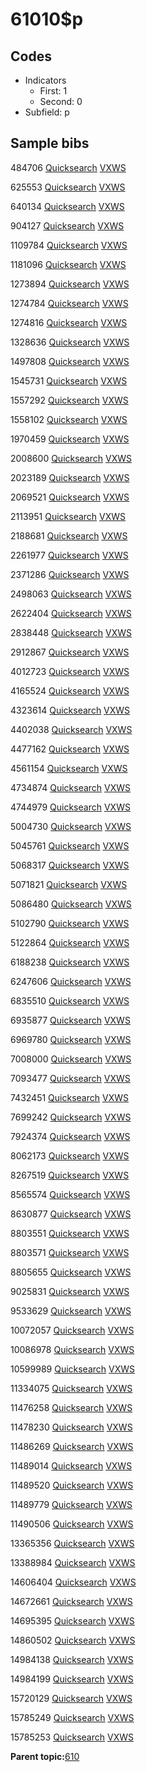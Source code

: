 # 61010$p

## Codes

-   Indicators
    -   First: 1
    -   Second: 0
-   Subfield: p

## Sample bibs

484706 [Quicksearch](https://search.library.yale.edu/catalog/484706) [VXWS](http://prodorbis.library.yale.edu:7014/vxws/GetHoldingsService?bibId=484706)

625553 [Quicksearch](https://search.library.yale.edu/catalog/625553) [VXWS](http://prodorbis.library.yale.edu:7014/vxws/GetHoldingsService?bibId=625553)

640134 [Quicksearch](https://search.library.yale.edu/catalog/640134) [VXWS](http://prodorbis.library.yale.edu:7014/vxws/GetHoldingsService?bibId=640134)

904127 [Quicksearch](https://search.library.yale.edu/catalog/904127) [VXWS](http://prodorbis.library.yale.edu:7014/vxws/GetHoldingsService?bibId=904127)

1109784 [Quicksearch](https://search.library.yale.edu/catalog/1109784) [VXWS](http://prodorbis.library.yale.edu:7014/vxws/GetHoldingsService?bibId=1109784)

1181096 [Quicksearch](https://search.library.yale.edu/catalog/1181096) [VXWS](http://prodorbis.library.yale.edu:7014/vxws/GetHoldingsService?bibId=1181096)

1273894 [Quicksearch](https://search.library.yale.edu/catalog/1273894) [VXWS](http://prodorbis.library.yale.edu:7014/vxws/GetHoldingsService?bibId=1273894)

1274784 [Quicksearch](https://search.library.yale.edu/catalog/1274784) [VXWS](http://prodorbis.library.yale.edu:7014/vxws/GetHoldingsService?bibId=1274784)

1274816 [Quicksearch](https://search.library.yale.edu/catalog/1274816) [VXWS](http://prodorbis.library.yale.edu:7014/vxws/GetHoldingsService?bibId=1274816)

1328636 [Quicksearch](https://search.library.yale.edu/catalog/1328636) [VXWS](http://prodorbis.library.yale.edu:7014/vxws/GetHoldingsService?bibId=1328636)

1497808 [Quicksearch](https://search.library.yale.edu/catalog/1497808) [VXWS](http://prodorbis.library.yale.edu:7014/vxws/GetHoldingsService?bibId=1497808)

1545731 [Quicksearch](https://search.library.yale.edu/catalog/1545731) [VXWS](http://prodorbis.library.yale.edu:7014/vxws/GetHoldingsService?bibId=1545731)

1557292 [Quicksearch](https://search.library.yale.edu/catalog/1557292) [VXWS](http://prodorbis.library.yale.edu:7014/vxws/GetHoldingsService?bibId=1557292)

1558102 [Quicksearch](https://search.library.yale.edu/catalog/1558102) [VXWS](http://prodorbis.library.yale.edu:7014/vxws/GetHoldingsService?bibId=1558102)

1970459 [Quicksearch](https://search.library.yale.edu/catalog/1970459) [VXWS](http://prodorbis.library.yale.edu:7014/vxws/GetHoldingsService?bibId=1970459)

2008600 [Quicksearch](https://search.library.yale.edu/catalog/2008600) [VXWS](http://prodorbis.library.yale.edu:7014/vxws/GetHoldingsService?bibId=2008600)

2023189 [Quicksearch](https://search.library.yale.edu/catalog/2023189) [VXWS](http://prodorbis.library.yale.edu:7014/vxws/GetHoldingsService?bibId=2023189)

2069521 [Quicksearch](https://search.library.yale.edu/catalog/2069521) [VXWS](http://prodorbis.library.yale.edu:7014/vxws/GetHoldingsService?bibId=2069521)

2113951 [Quicksearch](https://search.library.yale.edu/catalog/2113951) [VXWS](http://prodorbis.library.yale.edu:7014/vxws/GetHoldingsService?bibId=2113951)

2188681 [Quicksearch](https://search.library.yale.edu/catalog/2188681) [VXWS](http://prodorbis.library.yale.edu:7014/vxws/GetHoldingsService?bibId=2188681)

2261977 [Quicksearch](https://search.library.yale.edu/catalog/2261977) [VXWS](http://prodorbis.library.yale.edu:7014/vxws/GetHoldingsService?bibId=2261977)

2371286 [Quicksearch](https://search.library.yale.edu/catalog/2371286) [VXWS](http://prodorbis.library.yale.edu:7014/vxws/GetHoldingsService?bibId=2371286)

2498063 [Quicksearch](https://search.library.yale.edu/catalog/2498063) [VXWS](http://prodorbis.library.yale.edu:7014/vxws/GetHoldingsService?bibId=2498063)

2622404 [Quicksearch](https://search.library.yale.edu/catalog/2622404) [VXWS](http://prodorbis.library.yale.edu:7014/vxws/GetHoldingsService?bibId=2622404)

2838448 [Quicksearch](https://search.library.yale.edu/catalog/2838448) [VXWS](http://prodorbis.library.yale.edu:7014/vxws/GetHoldingsService?bibId=2838448)

2912867 [Quicksearch](https://search.library.yale.edu/catalog/2912867) [VXWS](http://prodorbis.library.yale.edu:7014/vxws/GetHoldingsService?bibId=2912867)

4012723 [Quicksearch](https://search.library.yale.edu/catalog/4012723) [VXWS](http://prodorbis.library.yale.edu:7014/vxws/GetHoldingsService?bibId=4012723)

4165524 [Quicksearch](https://search.library.yale.edu/catalog/4165524) [VXWS](http://prodorbis.library.yale.edu:7014/vxws/GetHoldingsService?bibId=4165524)

4323614 [Quicksearch](https://search.library.yale.edu/catalog/4323614) [VXWS](http://prodorbis.library.yale.edu:7014/vxws/GetHoldingsService?bibId=4323614)

4402038 [Quicksearch](https://search.library.yale.edu/catalog/4402038) [VXWS](http://prodorbis.library.yale.edu:7014/vxws/GetHoldingsService?bibId=4402038)

4477162 [Quicksearch](https://search.library.yale.edu/catalog/4477162) [VXWS](http://prodorbis.library.yale.edu:7014/vxws/GetHoldingsService?bibId=4477162)

4561154 [Quicksearch](https://search.library.yale.edu/catalog/4561154) [VXWS](http://prodorbis.library.yale.edu:7014/vxws/GetHoldingsService?bibId=4561154)

4734874 [Quicksearch](https://search.library.yale.edu/catalog/4734874) [VXWS](http://prodorbis.library.yale.edu:7014/vxws/GetHoldingsService?bibId=4734874)

4744979 [Quicksearch](https://search.library.yale.edu/catalog/4744979) [VXWS](http://prodorbis.library.yale.edu:7014/vxws/GetHoldingsService?bibId=4744979)

5004730 [Quicksearch](https://search.library.yale.edu/catalog/5004730) [VXWS](http://prodorbis.library.yale.edu:7014/vxws/GetHoldingsService?bibId=5004730)

5045761 [Quicksearch](https://search.library.yale.edu/catalog/5045761) [VXWS](http://prodorbis.library.yale.edu:7014/vxws/GetHoldingsService?bibId=5045761)

5068317 [Quicksearch](https://search.library.yale.edu/catalog/5068317) [VXWS](http://prodorbis.library.yale.edu:7014/vxws/GetHoldingsService?bibId=5068317)

5071821 [Quicksearch](https://search.library.yale.edu/catalog/5071821) [VXWS](http://prodorbis.library.yale.edu:7014/vxws/GetHoldingsService?bibId=5071821)

5086480 [Quicksearch](https://search.library.yale.edu/catalog/5086480) [VXWS](http://prodorbis.library.yale.edu:7014/vxws/GetHoldingsService?bibId=5086480)

5102790 [Quicksearch](https://search.library.yale.edu/catalog/5102790) [VXWS](http://prodorbis.library.yale.edu:7014/vxws/GetHoldingsService?bibId=5102790)

5122864 [Quicksearch](https://search.library.yale.edu/catalog/5122864) [VXWS](http://prodorbis.library.yale.edu:7014/vxws/GetHoldingsService?bibId=5122864)

6188238 [Quicksearch](https://search.library.yale.edu/catalog/6188238) [VXWS](http://prodorbis.library.yale.edu:7014/vxws/GetHoldingsService?bibId=6188238)

6247606 [Quicksearch](https://search.library.yale.edu/catalog/6247606) [VXWS](http://prodorbis.library.yale.edu:7014/vxws/GetHoldingsService?bibId=6247606)

6835510 [Quicksearch](https://search.library.yale.edu/catalog/6835510) [VXWS](http://prodorbis.library.yale.edu:7014/vxws/GetHoldingsService?bibId=6835510)

6935877 [Quicksearch](https://search.library.yale.edu/catalog/6935877) [VXWS](http://prodorbis.library.yale.edu:7014/vxws/GetHoldingsService?bibId=6935877)

6969780 [Quicksearch](https://search.library.yale.edu/catalog/6969780) [VXWS](http://prodorbis.library.yale.edu:7014/vxws/GetHoldingsService?bibId=6969780)

7008000 [Quicksearch](https://search.library.yale.edu/catalog/7008000) [VXWS](http://prodorbis.library.yale.edu:7014/vxws/GetHoldingsService?bibId=7008000)

7093477 [Quicksearch](https://search.library.yale.edu/catalog/7093477) [VXWS](http://prodorbis.library.yale.edu:7014/vxws/GetHoldingsService?bibId=7093477)

7432451 [Quicksearch](https://search.library.yale.edu/catalog/7432451) [VXWS](http://prodorbis.library.yale.edu:7014/vxws/GetHoldingsService?bibId=7432451)

7699242 [Quicksearch](https://search.library.yale.edu/catalog/7699242) [VXWS](http://prodorbis.library.yale.edu:7014/vxws/GetHoldingsService?bibId=7699242)

7924374 [Quicksearch](https://search.library.yale.edu/catalog/7924374) [VXWS](http://prodorbis.library.yale.edu:7014/vxws/GetHoldingsService?bibId=7924374)

8062173 [Quicksearch](https://search.library.yale.edu/catalog/8062173) [VXWS](http://prodorbis.library.yale.edu:7014/vxws/GetHoldingsService?bibId=8062173)

8267519 [Quicksearch](https://search.library.yale.edu/catalog/8267519) [VXWS](http://prodorbis.library.yale.edu:7014/vxws/GetHoldingsService?bibId=8267519)

8565574 [Quicksearch](https://search.library.yale.edu/catalog/8565574) [VXWS](http://prodorbis.library.yale.edu:7014/vxws/GetHoldingsService?bibId=8565574)

8630877 [Quicksearch](https://search.library.yale.edu/catalog/8630877) [VXWS](http://prodorbis.library.yale.edu:7014/vxws/GetHoldingsService?bibId=8630877)

8803551 [Quicksearch](https://search.library.yale.edu/catalog/8803551) [VXWS](http://prodorbis.library.yale.edu:7014/vxws/GetHoldingsService?bibId=8803551)

8803571 [Quicksearch](https://search.library.yale.edu/catalog/8803571) [VXWS](http://prodorbis.library.yale.edu:7014/vxws/GetHoldingsService?bibId=8803571)

8805655 [Quicksearch](https://search.library.yale.edu/catalog/8805655) [VXWS](http://prodorbis.library.yale.edu:7014/vxws/GetHoldingsService?bibId=8805655)

9025831 [Quicksearch](https://search.library.yale.edu/catalog/9025831) [VXWS](http://prodorbis.library.yale.edu:7014/vxws/GetHoldingsService?bibId=9025831)

9533629 [Quicksearch](https://search.library.yale.edu/catalog/9533629) [VXWS](http://prodorbis.library.yale.edu:7014/vxws/GetHoldingsService?bibId=9533629)

10072057 [Quicksearch](https://search.library.yale.edu/catalog/10072057) [VXWS](http://prodorbis.library.yale.edu:7014/vxws/GetHoldingsService?bibId=10072057)

10086978 [Quicksearch](https://search.library.yale.edu/catalog/10086978) [VXWS](http://prodorbis.library.yale.edu:7014/vxws/GetHoldingsService?bibId=10086978)

10599989 [Quicksearch](https://search.library.yale.edu/catalog/10599989) [VXWS](http://prodorbis.library.yale.edu:7014/vxws/GetHoldingsService?bibId=10599989)

11334075 [Quicksearch](https://search.library.yale.edu/catalog/11334075) [VXWS](http://prodorbis.library.yale.edu:7014/vxws/GetHoldingsService?bibId=11334075)

11476258 [Quicksearch](https://search.library.yale.edu/catalog/11476258) [VXWS](http://prodorbis.library.yale.edu:7014/vxws/GetHoldingsService?bibId=11476258)

11478230 [Quicksearch](https://search.library.yale.edu/catalog/11478230) [VXWS](http://prodorbis.library.yale.edu:7014/vxws/GetHoldingsService?bibId=11478230)

11486269 [Quicksearch](https://search.library.yale.edu/catalog/11486269) [VXWS](http://prodorbis.library.yale.edu:7014/vxws/GetHoldingsService?bibId=11486269)

11489014 [Quicksearch](https://search.library.yale.edu/catalog/11489014) [VXWS](http://prodorbis.library.yale.edu:7014/vxws/GetHoldingsService?bibId=11489014)

11489520 [Quicksearch](https://search.library.yale.edu/catalog/11489520) [VXWS](http://prodorbis.library.yale.edu:7014/vxws/GetHoldingsService?bibId=11489520)

11489779 [Quicksearch](https://search.library.yale.edu/catalog/11489779) [VXWS](http://prodorbis.library.yale.edu:7014/vxws/GetHoldingsService?bibId=11489779)

11490506 [Quicksearch](https://search.library.yale.edu/catalog/11490506) [VXWS](http://prodorbis.library.yale.edu:7014/vxws/GetHoldingsService?bibId=11490506)

13365356 [Quicksearch](https://search.library.yale.edu/catalog/13365356) [VXWS](http://prodorbis.library.yale.edu:7014/vxws/GetHoldingsService?bibId=13365356)

13388984 [Quicksearch](https://search.library.yale.edu/catalog/13388984) [VXWS](http://prodorbis.library.yale.edu:7014/vxws/GetHoldingsService?bibId=13388984)

14606404 [Quicksearch](https://search.library.yale.edu/catalog/14606404) [VXWS](http://prodorbis.library.yale.edu:7014/vxws/GetHoldingsService?bibId=14606404)

14672661 [Quicksearch](https://search.library.yale.edu/catalog/14672661) [VXWS](http://prodorbis.library.yale.edu:7014/vxws/GetHoldingsService?bibId=14672661)

14695395 [Quicksearch](https://search.library.yale.edu/catalog/14695395) [VXWS](http://prodorbis.library.yale.edu:7014/vxws/GetHoldingsService?bibId=14695395)

14860502 [Quicksearch](https://search.library.yale.edu/catalog/14860502) [VXWS](http://prodorbis.library.yale.edu:7014/vxws/GetHoldingsService?bibId=14860502)

14984138 [Quicksearch](https://search.library.yale.edu/catalog/14984138) [VXWS](http://prodorbis.library.yale.edu:7014/vxws/GetHoldingsService?bibId=14984138)

14984199 [Quicksearch](https://search.library.yale.edu/catalog/14984199) [VXWS](http://prodorbis.library.yale.edu:7014/vxws/GetHoldingsService?bibId=14984199)

15720129 [Quicksearch](https://search.library.yale.edu/catalog/15720129) [VXWS](http://prodorbis.library.yale.edu:7014/vxws/GetHoldingsService?bibId=15720129)

15785249 [Quicksearch](https://search.library.yale.edu/catalog/15785249) [VXWS](http://prodorbis.library.yale.edu:7014/vxws/GetHoldingsService?bibId=15785249)

15785253 [Quicksearch](https://search.library.yale.edu/catalog/15785253) [VXWS](http://prodorbis.library.yale.edu:7014/vxws/GetHoldingsService?bibId=15785253)

**Parent topic:**[610](../../tags/610/610.md)

